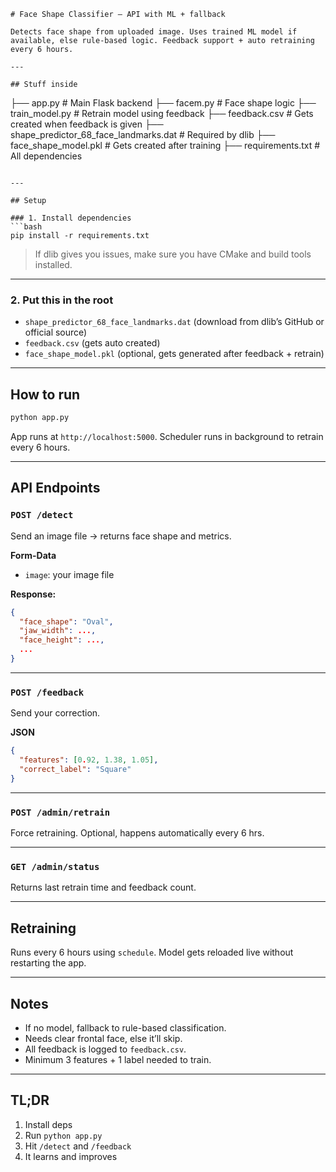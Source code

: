 ```
# Face Shape Classifier – API with ML + fallback

Detects face shape from uploaded image. Uses trained ML model if available, else rule-based logic. Feedback support + auto retraining every 6 hours.

---

## Stuff inside

```

├── app.py                  # Main Flask backend
├── facem.py                # Face shape logic
├── train\_model.py          # Retrain model using feedback
├── feedback.csv            # Gets created when feedback is given
├── shape\_predictor\_68\_face\_landmarks.dat  # Required by dlib
├── face\_shape\_model.pkl    # Gets created after training
├── requirements.txt        # All dependencies

````

---

## Setup

### 1. Install dependencies
```bash
pip install -r requirements.txt
````

> If dlib gives you issues, make sure you have CMake and build tools installed.

---

### 2. Put this in the root

* `shape_predictor_68_face_landmarks.dat` (download from dlib’s GitHub or official source)
* `feedback.csv` (gets auto created)
* `face_shape_model.pkl` (optional, gets generated after feedback + retrain)

---

## How to run

```bash
python app.py
```

App runs at `http://localhost:5000`. Scheduler runs in background to retrain every 6 hours.

---

## API Endpoints

### `POST /detect`

Send an image file → returns face shape and metrics.

**Form-Data**

* `image`: your image file

**Response:**

```json
{
  "face_shape": "Oval",
  "jaw_width": ...,
  "face_height": ...,
  ...
}
```

---

### `POST /feedback`

Send your correction.

**JSON**

```json
{
  "features": [0.92, 1.38, 1.05],
  "correct_label": "Square"
}
```

---

### `POST /admin/retrain`

Force retraining. Optional, happens automatically every 6 hrs.

---

### `GET /admin/status`

Returns last retrain time and feedback count.

---

## Retraining

Runs every 6 hours using `schedule`. Model gets reloaded live without restarting the app.

---

## Notes

* If no model, fallback to rule-based classification.
* Needs clear frontal face, else it’ll skip.
* All feedback is logged to `feedback.csv`.
* Minimum 3 features + 1 label needed to train.

---

## TL;DR

1. Install deps
2. Run `python app.py`
3. Hit `/detect` and `/feedback`
4. It learns and improves

```
